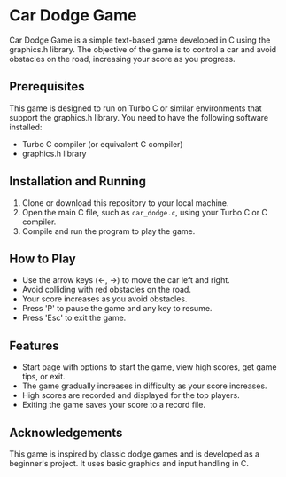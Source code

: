 # Car Dodge Game

Car Dodge Game is a simple text-based game developed in C using the graphics.h library. The objective of the game is to control a car and avoid obstacles on the road, increasing your score as you progress.

## Prerequisites

This game is designed to run on Turbo C or similar environments that support the graphics.h library. You need to have the following software installed:

- Turbo C compiler (or equivalent C compiler)
- graphics.h library

## Installation and Running

1. Clone or download this repository to your local machine.
2. Open the main C file, such as `car_dodge.c`, using your Turbo C or C compiler.
3. Compile and run the program to play the game.

## How to Play

- Use the arrow keys (←, →) to move the car left and right.
- Avoid colliding with red obstacles on the road.
- Your score increases as you avoid obstacles.
- Press 'P' to pause the game and any key to resume.
- Press 'Esc' to exit the game.

## Features

- Start page with options to start the game, view high scores, get game tips, or exit.
- The game gradually increases in difficulty as your score increases.
- High scores are recorded and displayed for the top players.
- Exiting the game saves your score to a record file.

## Acknowledgements

This game is inspired by classic dodge games and is developed as a beginner's project. It uses basic graphics and input handling in C.



